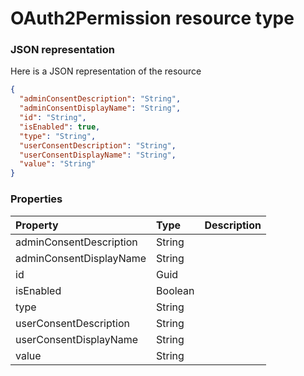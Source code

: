 # OAuth2Permission resource type



### JSON representation

Here is a JSON representation of the resource

```json
{
  "adminConsentDescription": "String",
  "adminConsentDisplayName": "String",
  "id": "String",
  "isEnabled": true,
  "type": "String",
  "userConsentDescription": "String",
  "userConsentDisplayName": "String",
  "value": "String"
}

```
### Properties
| Property	   | Type	|Description|
|:---------------|:--------|:----------|
|adminConsentDescription|String||
|adminConsentDisplayName|String||
|id|Guid||
|isEnabled|Boolean||
|type|String||
|userConsentDescription|String||
|userConsentDisplayName|String||
|value|String||

<!-- uuid: 82ccb7e1-c6c9-41f7-9e39-a9271ba14719
2015-10-09 17:14:36 UTC -->
